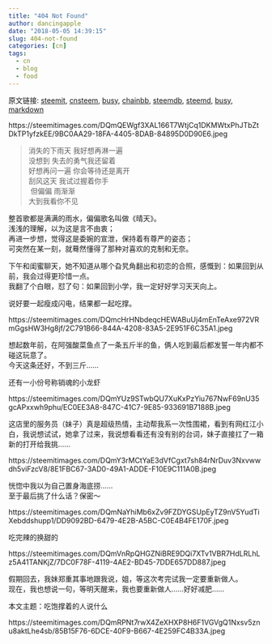 ```yaml
---
title: "404 Not Found"
author: dancingapple
date: "2018-05-05 14:39:15"
slug: 404-not-found
categories: [cn]
tags: 
  - cn
  - blog
  - food
---
```


原文链接: [steemit](https://steemit.com), [cnsteem](https://cnsteem.com), [busy](https://busy.org), [chainbb](https://chainbb.com), [steemdb](https://steemdb.com), [steemd](https://steemd.com), [busy](https://busy.org), [markdown](https://raw.githubusercontent.com/pzhaonet/steem_dancingapple/master/content/post/404-not-found.md)

<html>
<p>https://steemitimages.com/DQmQEWgf3XAL166T7WtjCq1DKMWtxPhJTbZtDkTP1yfzkEE/9BC0AA29-18FA-4405-8DAB-84895D0D90E6.jpeg</p>
<blockquote>消失的下雨天 我好想再淋一遍 &nbsp;&nbsp;&nbsp;&nbsp;&nbsp;&nbsp;&nbsp;&nbsp;&nbsp;&nbsp;&nbsp;&nbsp;&nbsp;&nbsp;&nbsp;&nbsp;&nbsp;&nbsp;&nbsp;<br>
没想到 失去的勇气我还留着 &nbsp;&nbsp;&nbsp;&nbsp;&nbsp;&nbsp;&nbsp;&nbsp;&nbsp;&nbsp;&nbsp;&nbsp;&nbsp;&nbsp;&nbsp;&nbsp;&nbsp;&nbsp;&nbsp;&nbsp;&nbsp;&nbsp;&nbsp;&nbsp;<br>
好想再问一遍 你会等待还是离开 &nbsp;&nbsp;&nbsp;&nbsp;&nbsp;&nbsp;&nbsp;&nbsp;&nbsp;&nbsp;&nbsp;&nbsp;&nbsp;&nbsp;<br>
刮风这天 我试过握着你手 &nbsp;&nbsp;&nbsp;&nbsp;&nbsp;&nbsp;&nbsp;&nbsp;&nbsp;&nbsp;&nbsp;&nbsp;&nbsp;&nbsp;&nbsp;&nbsp;&nbsp;&nbsp;&nbsp;&nbsp;&nbsp;&nbsp;&nbsp;&nbsp;&nbsp;&nbsp;&nbsp;&nbsp;<br>
&nbsp;但偏偏 雨渐渐 &nbsp;&nbsp;&nbsp;&nbsp;&nbsp;&nbsp;&nbsp;&nbsp;&nbsp;&nbsp;&nbsp;&nbsp;&nbsp;&nbsp;&nbsp;&nbsp;&nbsp;&nbsp;&nbsp;&nbsp;&nbsp;&nbsp;&nbsp;&nbsp;&nbsp;&nbsp;&nbsp;&nbsp;&nbsp;&nbsp;&nbsp;&nbsp;&nbsp;&nbsp;&nbsp;&nbsp;&nbsp;&nbsp;&nbsp;&nbsp;&nbsp;&nbsp;&nbsp;&nbsp;&nbsp;&nbsp;&nbsp;&nbsp;&nbsp;&nbsp;&nbsp;&nbsp;&nbsp;&nbsp;<br>
大到我看你不见</blockquote>
<p>整首歌都是满满的雨水，偏偏歌名叫做《晴天》。<br>
浅浅的理解，以为这是言不由衷；<br>
再进一步想，觉得这是委婉的宣泄，保持着有尊严的姿态；<br>
可突然在某一刻，就蓦然懂得了那种对喜欢的克制和无奈。</p>
<p>下午和闺蜜聊天，她不知道从哪个旮旯角翻出和初恋的合照，感慨到：如果回到从前，我会过得更珍惜一点。<br>
我翻了个白眼，怼了句：如果回到小学，我一定好好学习天天向上。</p>
<p>说好要一起瘦成闪电，结果都一起吃撑。</p>
<p>https://steemitimages.com/DQmcHrHNbdeqcHEWABuUj4mEnTeAxe972VRmGgsHW3Hg8jf/2C791B66-844A-4208-83A5-2E951F6C35A1.jpeg</p>
<p>想起数年前，在阿强酸菜鱼点了一条五斤半的鱼，俩人吃到最后都发誓一年内都不碰这玩意了。<br>
今天这条还好，不到三斤……</p>
<p>还有一小份号称销魂的小龙虾</p>
<p>https://steemitimages.com/DQmYUz9STwbQU7XuKxPzYiu767NwF69nU35gcAPxxwh9phu/EC0EE3A8-847C-41C7-9E85-933691B7188B.jpeg</p>
<p>这店里的服务员（妹子）真是超级热情，主动帮我系一次性围裙，看到有网红江小白，我说想试试，她拿了过来，我说想看看还有没有别的台词，妹子直接扛了一箱新的打开给我挑……</p>
<p>https://steemitimages.com/DQmY3rMCtYaE3dVfCgxt7sh84rNrDuv3Nxvwwdh5viFzcV8/8E1FBC67-3AD0-49A1-ADDE-F10E9C111A0B.jpeg</p>
<p>恍惚中我以为自己置身海底捞……<br>
至于最后挑了什么话？保密～</p>
<p>https://steemitimages.com/DQmNaYhiMb6xZv9FZDYGSUpEyTZ9nV5YudTiXebddshupp1/DD9092BD-6479-4E2B-A5BC-C0E4B4FE170F.jpeg</p>
<p>吃完辣的换甜的</p>
<p>https://steemitimages.com/DQmVnRpQHGZNiBRE9DQi7XTv1VBR7HdLRLhLz5A41TANKjZ/7DC0F78F-4119-4AE2-BD45-7DDE657DD887.jpeg</p>
<p>假期回去，我妹郑重其事地跟我说，姐，等这次考完试我一定要重新做人。<br>
现在，我也想说一句，等明天醒来，我也要重新做人……好好减肥……</p>
<p>本文主题：吃饱撑着的人说什么</p>
<p>https://steemitimages.com/DQmRPNt7rwX4ZeXHXP8H6F1VGVgQ1Nxsv5znu8aktLhe4sb/85B15F76-6DCE-40F9-B667-4E259FC4B33A.jpeg</p>
</html>
